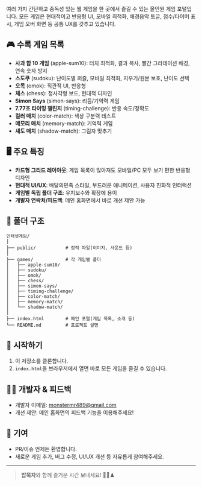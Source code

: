 여러 가지 간단하고 중독성 있는 웹 게임을 한 곳에서 즐길 수 있는 올인원 게임 포털입니다. 
모든 게임은 현대적이고 반응형 UI, 모바일 최적화, 배경음악 토글, 점수/타이머 표시, 게임 오버 화면 등 공통 UX를 갖추고 있습니다.

## 🎮 수록 게임 목록
- **사과 합 10 게임** (apple-sum10): 터치 최적화, 결과 복사, 빨간 그라데이션 배경, 연속 숫자 방지
- **스도쿠** (sudoku): 난이도별 퍼즐, 모바일 최적화, 지우기/원본 보호, 난이도 선택
- **오목** (omok): 직관적 UI, 반응형
- **체스** (chess): 정사각형 보드, 현대적 디자인
- **Simon Says** (simon-says): 리듬/기억력 게임
- **7.77초 타이밍 챌린지** (timing-challenge): 반응 속도/정확도
- **컬러 매치** (color-match): 색상 구분력 테스트
- **메모리 매치** (memory-match): 기억력 게임
- **섀도 매치** (shadow-match): 그림자 맞추기

## 🖥️ 주요 특징
- **카드형 그리드 레이아웃**: 게임 목록이 많아져도 모바일/PC 모두 보기 편한 반응형 디자인
- **현대적 UI/UX**: 배달의민족 스타일, 부드러운 애니메이션, 사용자 친화적 인터랙션
- **게임별 독립 폴더 구조**: 유지보수와 확장에 용이
- **개발자 연락처/피드백**: 메인 홈화면에서 바로 개선 제안 가능

## 📁 폴더 구조
```
인터넷게임/
│
├── public/           # 정적 파일(이미지, 사운드 등)
│
├── games/            # 각 게임별 폴더
│   ├── apple-sum10/
│   ├── sudoku/
│   ├── omok/
│   ├── chess/
│   ├── simon-says/
│   ├── timing-challenge/
│   ├── color-match/
│   ├── memory-match/
│   └── shadow-match/
│
├── index.html        # 메인 포털(게임 목록, 소개 등)
└── README.md         # 프로젝트 설명
```

## 🚀 시작하기
1. 이 저장소를 클론합니다.
2. `index.html`을 브라우저에서 열면 바로 모든 게임을 즐길 수 있습니다.

## 🙋‍♂️ 개발자 & 피드백
- 개발자 이메일: monstermr489@gmail.com
- 개선 제안: 메인 홈화면의 피드백 기능을 이용해주세요!

## 🤝 기여
- PR/이슈 언제든 환영합니다.
- 새로운 게임 추가, 버그 수정, UI/UX 개선 등 자유롭게 참여해주세요.

---

> **밥묵자**와 함께 즐거운 시간 보내세요! 🍎🎲♟️ 